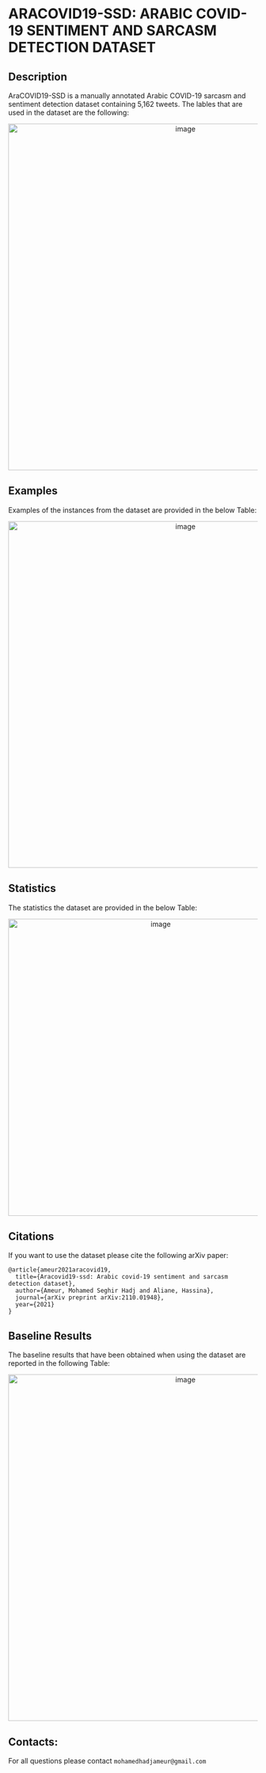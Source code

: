 # ARACOVID19-SSD: ARABIC COVID-19 SENTIMENT AND SARCASM DETECTION DATASET

## Description

AraCOVID19-SSD is a manually annotated Arabic COVID-19 sarcasm and sentiment detection dataset containing 5,162 tweets. The lables that are used in the dataset are the following:


<div align="center">
<img width="700" alt="image" src="https://github.com/user-attachments/assets/353dcbb8-8d61-4c08-8ada-899380df98b4" />
</div>

## Examples

Examples of the instances from the dataset are provided in the below Table: 

<div align="center">
<img width="700"  alt="image" src="https://github.com/user-attachments/assets/8a60869a-f07b-4062-af7c-dfe39e75e237" />
</div>


## Statistics
The statistics the dataset are provided in the below Table: 

<div align="center">
<img width="600" alt="image" src="https://github.com/user-attachments/assets/486f22ff-84cc-4156-8205-2df84cb98947" />
</div>

## Citations
If you want to use the dataset please cite the following arXiv paper:


```
@article{ameur2021aracovid19,
  title={Aracovid19-ssd: Arabic covid-19 sentiment and sarcasm detection dataset},
  author={Ameur, Mohamed Seghir Hadj and Aliane, Hassina},
  journal={arXiv preprint arXiv:2110.01948},
  year={2021}
}
```

## Baseline Results

The baseline results that have been obtained when using the dataset are reported in the following Table:

<div align="center">
<img width="700" alt="image" src="https://github.com/user-attachments/assets/f3ee2c09-12a1-4a98-960f-7be1cd0a5a9d" />
</div>

## Contacts:
For all questions please contact ``mohamedhadjameur@gmail.com`` 

